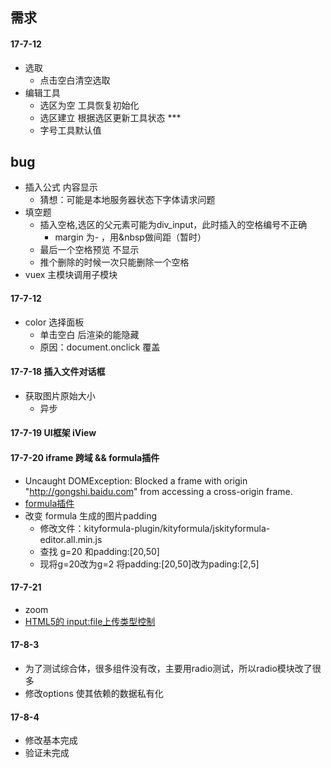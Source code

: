 ## 需求
#### 17-7-12
- 选取
  + 点击空白清空选取
- 编辑工具
  + 选区为空 工具恢复初始化
  + 选区建立 根据选区更新工具状态 ***
  + 字号工具默认值

## bug
- 插入公式 内容显示
  + 猜想：可能是本地服务器状态下字体请求问题
- 填空题
  + 插入空格,选区的父元素可能为div_input，此时插入的空格编号不正确
    * margin 为- ，用&nbsp做间距（暂时）
  + 最后一个空格预览 不显示
  + 推个删除的时候一次只能删除一个空格
- vuex 主模块调用子模块

#### 17-7-12
- color 选择面板
  + 单击空白 后渲染的能隐藏
  + 原因：document.onclick 覆盖

#### 17-7-18 插入文件对话框
- 获取图片原始大小
  + 异步

#### 17-7-19 UI框架 iView
#### 17-7-20 iframe 跨域 && formula插件
- Uncaught DOMException: Blocked a frame with origin "http://gongshi.baidu.com" from accessing a cross-origin frame.
- [formula插件](http://gongshi.baidu.com/ed.html)
- 改变 formula 生成的图片padding
  + 修改文件：kityformula-plugin/kityformula/jskityformula-editor.all.min.js
  + 查找 g=20 和padding:[20,50]
  + 现将g=20改为g=2 将padding:[20,50]改为pading:[2,5]

#### 17-7-21
- zoom
- [HTML5的 input:file上传类型控制](http://www.haorooms.com/post/input_file_leixing)

#### 17-8-3
- 为了测试综合体，很多组件没有改，主要用radio测试，所以radio模块改了很多
- 修改options 使其依赖的数据私有化

#### 17-8-4
- 修改基本完成
- 验证未完成
